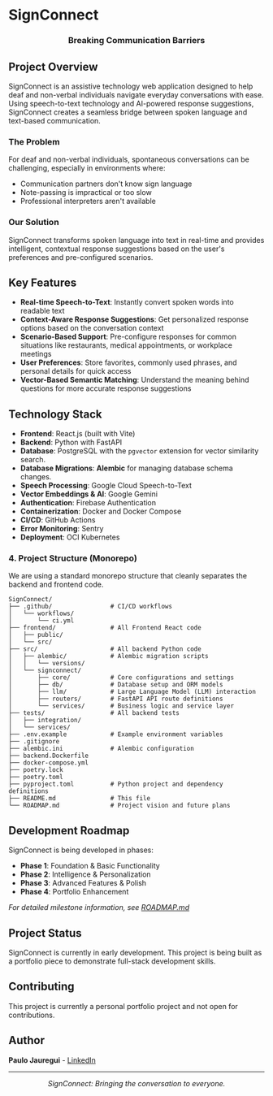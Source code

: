 # SignConnect

<div align="center">
  <h3>Breaking Communication Barriers</h3>
</div>

## Project Overview

SignConnect is an assistive technology web application designed to help deaf and non-verbal individuals navigate everyday conversations with ease. Using speech-to-text technology and AI-powered response suggestions, SignConnect creates a seamless bridge between spoken language and text-based communication.

### The Problem

For deaf and non-verbal individuals, spontaneous conversations can be challenging, especially in environments where:
- Communication partners don't know sign language
- Note-passing is impractical or too slow
- Professional interpreters aren't available

### Our Solution

SignConnect transforms spoken language into text in real-time and provides intelligent, contextual response suggestions based on the user's preferences and pre-configured scenarios.

## Key Features

- **Real-time Speech-to-Text**: Instantly convert spoken words into readable text
- **Context-Aware Response Suggestions**: Get personalized response options based on the conversation context
- **Scenario-Based Support**: Pre-configure responses for common situations like restaurants, medical appointments, or workplace meetings
- **User Preferences**: Store favorites, commonly used phrases, and personal details for quick access
- **Vector-Based Semantic Matching**: Understand the meaning behind questions for more accurate response suggestions

## Technology Stack

-   **Frontend**: React.js (built with Vite)
-   **Backend**: Python with FastAPI
-   **Database**: PostgreSQL with the `pgvector` extension for vector similarity search.
-   **Database Migrations**: **Alembic** for managing database schema changes.
-   **Speech Processing**: Google Cloud Speech-to-Text
-   **Vector Embeddings & AI**: Google Gemini
-   **Authentication**: Firebase Authentication
-   **Containerization**: Docker and Docker Compose
-   **CI/CD**: GitHub Actions
-   **Error Monitoring**: Sentry
-   **Deployment**: OCI Kubernetes

### **4. Project Structure (Monorepo)**

We are using a standard monorepo structure that cleanly separates the backend and frontend code.

```
SignConnect/
├── .github/                # CI/CD workflows
│   └── workflows/
│       └── ci.yml
├── frontend/               # All Frontend React code
│   ├── public/
│   └── src/
├── src/                    # All backend Python code
│   ├── alembic/            # Alembic migration scripts
│   │   └── versions/
│   └── signconnect/
│       ├── core/           # Core configurations and settings
│       ├── db/             # Database setup and ORM models
│       ├── llm/            # Large Language Model (LLM) interaction
│       ├── routers/        # FastAPI API route definitions
│       └── services/       # Business logic and service layer
├── tests/                  # All backend tests
│   ├── integration/
│   └── services/
├── .env.example            # Example environment variables
├── .gitignore
├── alembic.ini             # Alembic configuration
├── backend.Dockerfile
├── docker-compose.yml
├── poetry.lock
├── poetry.toml
├── pyproject.toml          # Python project and dependency definitions
├── README.md               # This file
└── ROADMAP.md              # Project vision and future plans
```

## Development Roadmap

SignConnect is being developed in phases:

- **Phase 1**: Foundation & Basic Functionality
- **Phase 2**: Intelligence & Personalization
- **Phase 3**: Advanced Features & Polish
- **Phase 4**: Portfolio Enhancement

*For detailed milestone information, see [ROADMAP.md](./ROADMAP.md)*


## Project Status

SignConnect is currently in early development. This project is being built as a portfolio piece to demonstrate full-stack development skills.

## Contributing

This project is currently a personal portfolio project and not open for contributions.

## Author

**Paulo Jauregui** - [LinkedIn](https://www.linkedin.com/in/paulo-jauregui/)

---

<div align="center">
  <i>SignConnect: Bringing the conversation to everyone.</i>
</div>
